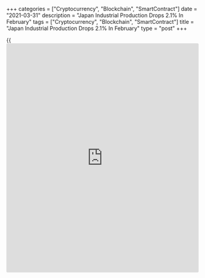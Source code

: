 +++
categories = ["Cryptocurrency", "Blockchain", "SmartContract"]
date = "2021-03-31"
description = "Japan Industrial Production Drops 2.1% In February"
tags = ["Cryptocurrency", "Blockchain", "SmartContract"]
title = "Japan Industrial Production Drops 2.1% In February"
type = "post"
+++

{{<iframe id="large-banner" src="https://www.bounty.group/#slide=9.0" width="100%" height="600" scrolling="no" style="border: 0px solid rgb(216, 221, 230); border-radius: 3px;">}}

Industrial output in Japan fell a seasonally adjusted 2.1 percent on
month in February, the Ministry of Economy, Trade and Industry said on
Wednesday.

That was shy of expectations for a fall of 1.2 percent following the 4.3
percent jump in January.

On a yearly basis, industrial production shed 2.6 percent - roughly in
line with expectations - after sinking 5.2 percent in the previous
month.

Upon the release of the data, the METI maintained its assessment of
industrial production, saying that it continues to pick up.

Industries that contributed to the decline included motor vehicles,
electrical machinery and chemicals, while production machinery and
transport equipment were up.

Shipments were down 1.5 percent on month and 3.5 percent on year thanks
to declines among motor vehicles, electrical machinery and other
manufacturing.

Inventories were down 1.0 percent on month and 9.6 percent on year
thanks to declines among motor vehicles, chemicals and electronic parts.

The inventory ratio was up 1.0 percent on month and down 4.8 percent on
year.

According to the METI's forecast for industrial production, output is
expected to have fallen 1.9 percent in March but then spike 9.3 percent
in April.

Industries contributing to the decline in March include production
machinery, [business][1]-oriented machinery and electrical machinery.

Industries contributing to the jump in April include production
machinery, electrical machinery and business-oriented machinery.

For comments and feedback [contact](https://www.playgroundfx.com/contact/): editorial@rtt[news](https://www.letsplayfx.com/blog/forex-news-website/).com

[Economic News][2]

 **What parts of the world are seeing the best (and worst) economic
performances lately? Click[here][3] to check out our [Econ Scorecard][3]
and find out! See up-to-the-moment [ranking](https://www.playgroundfx.com/blog/crypto-exchange-ranking/)s for the best and worst
performers in [GDP][3], [unemployment rate][4], [inflation][5] and much
more.**

   1. www.rtt[news](https://www.letsplayfx.com/blog/forex-news-website/).com/Content/Business.aspx
   2. www.rtt[news](https://www.letsplayfx.com/blog/forex-news-website/).com/Content/EconomicNews.aspx
   3. www.rtt[news](https://www.letsplayfx.com/blog/forex-news-website/).com/economic-scorecard/world-rank/GDP/highest-performance.aspx
   4. www.rtt[news](https://www.letsplayfx.com/blog/forex-news-website/).com/economic-scorecard/world-rank/unemployment-rate/lowest-performance.aspx
   5. www.rtt[news](https://www.letsplayfx.com/blog/forex-news-website/).com/economic-scorecard/world-rank/CPI/highest-performance.aspx